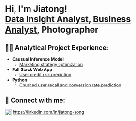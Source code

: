 <h1>Hi, I'm Jiatong! <br/><a href="https://github.com/JiatongSong">Data Insight Analyst</a>, <a href="https://www.linkedin.com/in/jiatong-song/">Business Analyst</a>, Photographer

<h2>👨‍💻 Analytical Project Experience:</h2>

- <b>Causual Inference Model</b>
  - [Marketing strategy optimization](https://github.com/joshmadakor1/Algorithms-Practice)
- <b>Full Stack Web App </b>
  - [User credit risk prediction](https://github.com/joshmadakor1/4chan-Image-Analysis-Middleware-C964) 
- <b>Python</b>
  - [Churned user recall and conversion rate prediction](https://github.com/joshmadakor1/Package-Delivery-Pathfinding-Algorithm)


<h2> 🤳 Connect with me:</h2>

<img align="left" alt="JoshMadakor | LinkedIn" width="22px" src="https://cdn.jsdelivr.net/npm/simple-icons@v3/icons/linkedin.svg" />https://linkedin.com/in/jiatong-song

<!--
**joshmadakor1/joshmadakor1** is a ✨ _special_ ✨ repository because its `README.md` (this file) appears on your GitHub profile.

Here are some ideas to get you started:

- 🔭 I’m currently working on ...
- 🌱 I’m currently learning ...
- 👯 I’m looking to collaborate on ...
- 🤔 I’m looking for help with ...
- 💬 Ask me about ...
- 📫 How to reach me: ...
- 😄 Pronouns: ...
- ⚡ Fun fact: ...
-->
